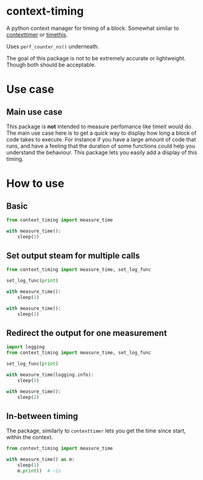 # context-timing

A python context manager for timing of a block. Somewhat similar to [contexttimer](https://github.com/brouberol/contexttimer) or
[timethis](https://github.com/meribold/timethis).

Uses `perf_counter_ns()` underneath.

The goal of this package is not to be extremely accurate or lightweight. Though both should be acceptable.

# Use case

## Main use case

This package is **not** intended to measure perfomance like timeit would do. The main use case here is to get a quick way to
display how long a block of code takes to execute. For instance if you have a large amount of code that runs, and have a
feeling that the duration of some functions could help you understand the behaviour. This package lets you easily
add a display of this timing.


# How to use

## Basic

```python
from context_timing import measure_time

with measure_time():
    sleep(1)

```

## Set output steam for multiple calls

```python
from context_timing import measure_time, set_log_func

set_log_func(print)

with measure_time():
    sleep(1)

with measure_time():
    sleep(2)
```

## Redirect the output for one measurement

```python
import logging
from context_timing import measure_time, set_log_func

set_log_func(print)

with measure_time(logging.info):
    sleep(1)

with measure_time():
    sleep(2)
```

## In-between timing

The package, similarly to `contexttimer` lets you get the time since start, within the context.

```python
from context_timing import measure_time

with measure_time() as m:
    sleep(1)
    m.print()  # ~1s

```
